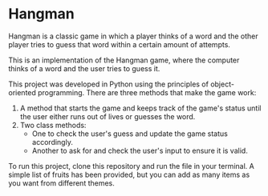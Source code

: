 # Hangman
Hangman is a classic game in which a player thinks of a word and the other player tries to guess that word within a certain amount of attempts.

This is an implementation of the Hangman game, where the computer thinks of a word and the user tries to guess it. 

This project was developed in Python using the principles of object-oriented programming. There are three methods that make the game work:
<br>
<ol>
    <li>A method that starts the game and keeps track of the game's status until the user either runs out of lives or guesses the word.</li>
    <li>Two class methods:
    <ul><li>One to check the user's guess and update the game status accordingly.</li>
    <li>Another to ask for and check the user's input to ensure it is valid.</li></li></ul>
</ol>

To run this project, clone this repository and run the file in your terminal. A simple list of fruits has been provided, but you can add as many items as you want from different themes.
